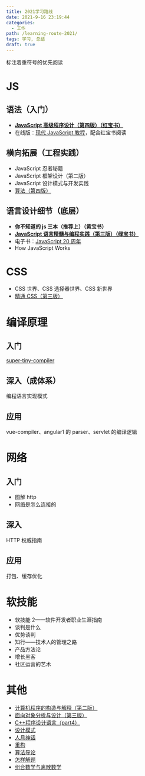 ```yaml
---
title: 2021学习路线
date: 2021-9-16 23:19:44
categories:
  - 工作
path: /learning-route-2021/
tags: 学习, 总结
draft: true
---
```


标注着重符号的优先阅读

# JS

## 语法（入门）

- [**JavaScript 高级程序设计（第四版）（红宝书）**](https://book.douban.com/subject/35175321/)
- 在线版：[现代 JavaScript 教程](https://zh.javascript.info/)，配合红宝书阅读

## 横向拓展（工程实践）

- JavaScript 忍者秘籍
- JavaScript 框架设计（第二版）
- JavaScript 设计模式与开发实践
- [算法（第四版）](https://book.douban.com/subject/19952400/)

## 语言设计细节（底层）

- **你不知道的 js 三本（推荐上）（黄宝书）**
- [**JavaScript 语言精髓与编程实践（第三版）（绿宝书）**](https://book.douban.com/subject/35085910/)
- 电子书：[JavaScript 20 周年](https://zhuanlan.zhihu.com/p/257990478)
- How JavaScript Works

# CSS

- CSS 世界、CSS 选择器世界、CSS 新世界
- [精通 CSS（第三版）](https://book.douban.com/subject/30450258/)

# 编译原理

## 入门

[super-tiny-compiler](https://github.com/jamiebuilds/the-super-tiny-compiler)

## 深入（成体系）

编程语言实现模式

## 应用

vue-compiler、angular1 的 parser、servlet 的编译逻辑

# 网络

## 入门

- 图解 http
- 网络是怎么连接的

## 深入

HTTP 权威指南

## 应用

打包、缓存优化

# 软技能

- 软技能 2——软件开发者职业生涯指南
- 谈判是什么
- 优势谈判
- 知行——技术人的管理之路
- 产品方法论
- 增长黑客
- 社区运营的艺术

# 其他

- [计算机程序的构造与解释（第二版）](https://book.douban.com/subject/1148282/)
- [面向对象分析与设计（第三版）](https://book.douban.com/subject/3892590/)
- [C++程序设计语言（part4）](https://book.douban.com/subject/4604591/)
- [设计模式](https://book.douban.com/subject/1052241/)
- [人月神话](https://book.douban.com/subject/1102259/)
- [重构](https://book.douban.com/subject/4262627/)
- [算法导论](https://book.douban.com/subject/20432061/)
- [怎样解题](https://book.douban.com/subject/30373956/)
- [组合数学与离散数学](https://book.douban.com/subject/2115207/)

